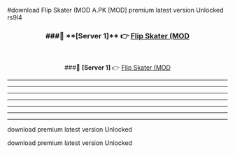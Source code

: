 #download Flip Skater (MOD A.PK [MOD] premium latest version Unlocked rs9l4 



<div align="center">
<h3>###🔹 **[Server 1]** 👉 <a href="https://download1apk.web.app/">Flip Skater (MOD</a></h3><br>


###🔹 **[Server 1]** 👉 <a href="https://download1apk.web.app/">Flip Skater (MOD</a></h3>
</div>



----------------------------------------------------------

----------------------------------------------------------

----------------------------------------------------------

----------------------------------------------------------

----------------------------------------------------------

----------------------------------------------------------

----------------------------------------------------------

download premium latest version Unlocked

download premium latest version Unlocked
